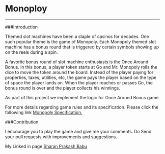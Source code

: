 # Monoploy
----
###Introduction

Themed slot machines have been a staple of casinos for decades. One such popular theme is the game of Monopoly. Each Monopoly themed slot machine has a bonus round that is triggered by certain symbols showing up on the reels during a spin.

A favorite bonus round of slot machine enthusiasts is the Once Around Bonus. In this bonus, a player token starts at Go and Mr. Monopoly rolls the dice to move the token around the board. Instead of the player paying for properties, taxes, utilities, etc, the game pays the player based on the type of space the player lands on. When the player reaches or passes Go, the bonus round is over and the player collects his winnings.

As part of this project we implement the logic for Once Around Bonus game.

For more details regarding game rules and its specification. Please click the following link [Monopoly Specification.][1]

###Contribution

I encourage you to play the game and give me your comments. Do Send your pull requests with improvements and suggestions.

My Linked in page [Sharan Prakash Babu][2]

[1]: https://github.com/sharanps/Monopoly/blob/master/Monopoly.pdf
[2]: [https://www.linkedin.com/in/sharanprakashbabu]

